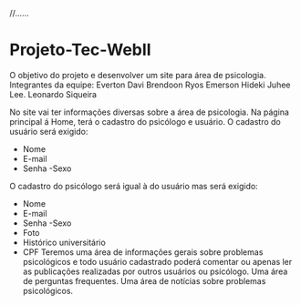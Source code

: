 //......
# Projeto-Tec-WebII
O objetivo do projeto e desenvolver um site para área de psicologia.
Integrantes da equipe:
Everton Davi
Brendoon Ryos
Emerson Hideki
Juhee Lee.
Leonardo Siqueira





No site vai ter informações diversas sobre a área de psicologia.
Na página principal á Home, terá o cadastro do psicólogo e usuário.
O cadastro do usuário será exigido:
- Nome
- E-mail
- Senha
-Sexo

O cadastro do psicólogo será igual à do usuário mas será exigido:
- Nome
- E-mail
- Senha
-Sexo
- Foto
- Histórico universitário 
- CPF
Teremos uma área de informações gerais sobre problemas psicológicos e todo usuário cadastrado poderá comentar ou apenas ler as publicações realizadas por outros usuários ou psicólogo.
Uma área de perguntas frequentes.
Uma área de notícias sobre problemas psicológicos.

